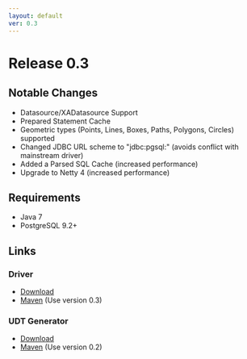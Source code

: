 ```yaml
---
layout: default
ver: 0.3
---
```

# Release 0.3

## Notable Changes
* Datasource/XADatasource Support
* Prepared Statement Cache
* Geometric types (Points, Lines, Boxes, Paths, Polygons, Circles) supported
* Changed JDBC URL scheme to "jdbc:pgsql:" (avoids conflict with mainstream driver)
* Added a Parsed SQL Cache (increased performance)
* Upgrade to Netty 4 (increased performance)


## Requirements
* Java 7
* PostgreSQL 9.2+

## Links

### Driver

* [Download]({{site.baseurl}}/releases/pgjdbc-ng-0.3-complete.jar)
* [Maven]({{site.baseurl}}/get.html) (Use version 0.3)

### UDT Generator

* [Download]({{site.baseurl}}/releases/pgjdbc-ng-udt-0.2-complete.jar)
* [Maven]({{site.baseurl}}/get.html) (Use version 0.2)

